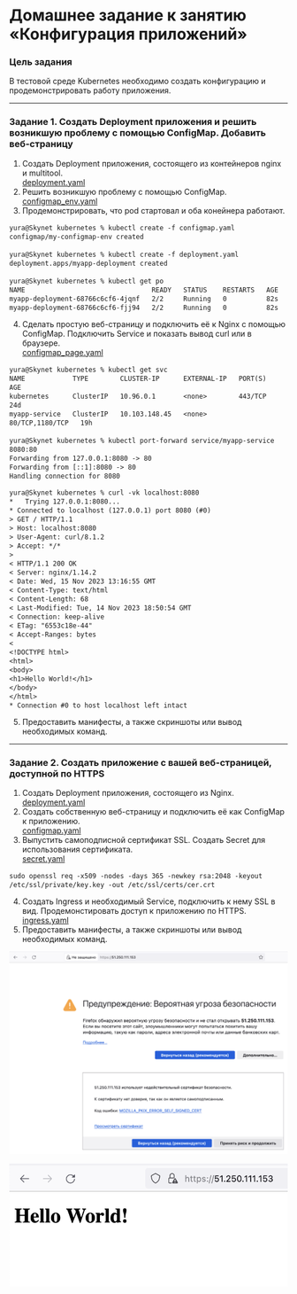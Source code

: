 # Домашнее задание к занятию «Конфигурация приложений»

### Цель задания

В тестовой среде Kubernetes необходимо создать конфигурацию и продемонстрировать работу приложения.

------

### Задание 1. Создать Deployment приложения и решить возникшую проблему с помощью ConfigMap. Добавить веб-страницу

1. Создать Deployment приложения, состоящего из контейнеров nginx и multitool.  
[deployment.yaml](https://github.com/kibernetiq/netology_k8s/blob/kuber-hw-2-3/exercise_1/deployment.yaml)
2. Решить возникшую проблему с помощью ConfigMap.  
[configmap_env.yaml](https://github.com/kibernetiq/netology_k8s/blob/kuber-hw-2-3/exercise_1/configmap_env.yaml)
3. Продемонстрировать, что pod стартовал и оба конейнера работают.
```
yura@Skynet kubernetes % kubectl create -f configmap.yaml  
configmap/my-configmap-env created

yura@Skynet kubernetes % kubectl create -f deployment.yaml 
deployment.apps/myapp-deployment created

yura@Skynet kubernetes % kubectl get po
NAME                                READY   STATUS    RESTARTS   AGE
myapp-deployment-68766c6cf6-4jqnf   2/2     Running   0          82s
myapp-deployment-68766c6cf6-fjj94   2/2     Running   0          82s
```
4. Сделать простую веб-страницу и подключить её к Nginx с помощью ConfigMap. Подключить Service и показать вывод curl или в браузере.  
[configmap_page.yaml](https://github.com/kibernetiq/netology_k8s/blob/kuber-hw-2-3/exercise_1/configmap_page.yaml)
```
yura@Skynet kubernetes % kubectl get svc
NAME            TYPE        CLUSTER-IP      EXTERNAL-IP   PORT(S)           AGE
kubernetes      ClusterIP   10.96.0.1       <none>        443/TCP           24d
myapp-service   ClusterIP   10.103.148.45   <none>        80/TCP,1180/TCP   19h

yura@Skynet kubernetes % kubectl port-forward service/myapp-service 8080:80   
Forwarding from 127.0.0.1:8080 -> 80
Forwarding from [::1]:8080 -> 80
Handling connection for 8080
```
```
yura@Skynet kubernetes % curl -vk localhost:8080
*   Trying 127.0.0.1:8080...
* Connected to localhost (127.0.0.1) port 8080 (#0)
> GET / HTTP/1.1
> Host: localhost:8080
> User-Agent: curl/8.1.2
> Accept: */*
> 
< HTTP/1.1 200 OK
< Server: nginx/1.14.2
< Date: Wed, 15 Nov 2023 13:16:55 GMT
< Content-Type: text/html
< Content-Length: 68
< Last-Modified: Tue, 14 Nov 2023 18:50:54 GMT
< Connection: keep-alive
< ETag: "6553c18e-44"
< Accept-Ranges: bytes
< 
<!DOCTYPE html>
<html>
<body>
<h1>Hello World!</h1>
</body>
</html>
* Connection #0 to host localhost left intact
```
5. Предоставить манифесты, а также скриншоты или вывод необходимых команд.

------

### Задание 2. Создать приложение с вашей веб-страницей, доступной по HTTPS 

1. Создать Deployment приложения, состоящего из Nginx.  
[deployment.yaml](https://github.com/kibernetiq/netology_k8s/blob/kuber-hw-2-3/exercise_2/deployment.yaml)
2. Создать собственную веб-страницу и подключить её как ConfigMap к приложению.  
[configmap.yaml](https://github.com/kibernetiq/netology_k8s/blob/kuber-hw-2-3/exercise_2/configmap.yaml)
3. Выпустить самоподписной сертификат SSL. Создать Secret для использования сертификата.  
[secret.yaml](https://github.com/kibernetiq/netology_k8s/blob/kuber-hw-2-3/exercise_2/secret.yaml)
```
sudo openssl req -x509 -nodes -days 365 -newkey rsa:2048 -keyout /etc/ssl/private/key.key -out /etc/ssl/certs/cer.crt
```
4. Создать Ingress и необходимый Service, подключить к нему SSL в вид. Продемонстировать доступ к приложению по HTTPS.  
[ingress.yaml](https://github.com/kibernetiq/netology_k8s/blob/kuber-hw-2-3/exercise_2/ingress.yaml)
5. Предоставить манифесты, а также скриншоты или вывод необходимых команд.
<p align="center">
  <img src="./exercise_2/screenshot/1.png">
</p>

<p align="center">
  <img src="./exercise_2/screenshot/2.png">
</p>